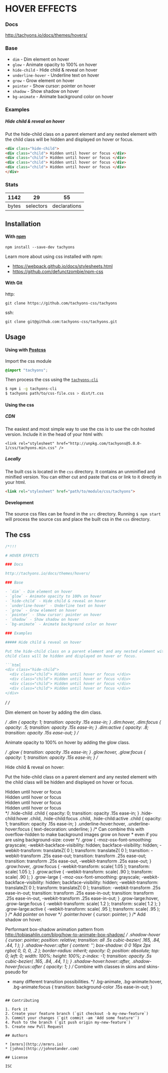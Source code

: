 

# HOVER EFFECTS

### Docs

http://tachyons.io/docs/themes/hovers/

### Base

- `dim` - Dim element on hover
- `glow` - Animate opacity to 100% on hover
- `hide-child` - Hide child & reveal on hover
- `underline-hover` - Underline text on hover
- `grow` - Grow element on hover
- `pointer` - Show cursor: pointer on hover
- `shadow` - Show shadow on hover
- `bg-animate` - Animate background color on hover

### Examples

##### Hide child & reveal on hover

Put the hide-child class on a parent element and any nested element with the
child class will be hidden and displayed on hover or focus.

```html
<div class="hide-child">
<div class="child"> Hidden until hover or focus </div>
<div class="child"> Hidden until hover or focus </div>
<div class="child"> Hidden until hover or focus </div>
<div class="child"> Hidden until hover or focus </div>
</div>
```


### Stats

1142 | 29 | 55
---|---|---
bytes | selectors | declarations

## Installation

#### With [npm](https://npmjs.com)

```
npm install --save-dev tachyons
```

Learn more about using css installed with npm:
* https://webpack.github.io/docs/stylesheets.html
* https://github.com/defunctzombie/npm-css

#### With Git

http:
```
git clone https://github.com/tachyons-css/tachyons
```

ssh:
```
git clone git@github.com:tachyons-css/tachyons.git
```

## Usage

#### Using with [Postcss](https://github.com/postcss/postcss)

Import the css module

```css
@import "tachyons";
```

Then process the css using the [`tachyons-cli`](https://github.com/tachyons-css/tachyons-cli)

```sh
$ npm i -g tachyons-cli
$ tachyons path/to/css-file.css > dist/t.css
```

#### Using the css

##### CDN
The easiest and most simple way to use the css is to use the cdn hosted version. Include it in the head of your html with:

```
<link rel="stylesheet" href="http://unpkg.com/tachyons@5.0.0-1/css/tachyons.min.css" />
```

##### Locally
The built css is located in the `css` directory. It contains an unminified and minified version.
You can either cut and paste that css or link to it directly in your html.

```html
<link rel="stylesheet" href="path/to/module/css/tachyons">
```

#### Development

The source css files can be found in the `src` directory.
Running `$ npm start` will process the source css and place the built css in the `css` directory.

## The css

```css
/*!!!

# HOVER EFFECTS

### Docs

http://tachyons.io/docs/themes/hovers/

### Base

- `dim` - Dim element on hover
- `glow` - Animate opacity to 100% on hover
- `hide-child` - Hide child & reveal on hover
- `underline-hover` - Underline text on hover
- `grow` - Grow element on hover
- `pointer` - Show cursor: pointer on hover
- `shadow` - Show shadow on hover
- `bg-animate` - Animate background color on hover

### Examples

##### Hide child & reveal on hover

Put the hide-child class on a parent element and any nested element with the
child class will be hidden and displayed on hover or focus.

```html
<div class="hide-child">
  <div class="child"> Hidden until hover or focus </div>
  <div class="child"> Hidden until hover or focus </div>
  <div class="child"> Hidden until hover or focus </div>
  <div class="child"> Hidden until hover or focus </div>
</div>
```
*/
/*

  Dim element on hover by adding the dim class.

*/
.dim { opacity: 1; transition: opacity .15s ease-in; }
.dim:hover, .dim:focus { opacity: .5; transition: opacity .15s ease-in; }
.dim:active { opacity: .8; transition: opacity .15s ease-out; }
/*

  Animate opacity to 100% on hover by adding the glow class.

*/
.glow { transition: opacity .15s ease-in; }
.glow:hover, .glow:focus { opacity: 1; transition: opacity .15s ease-in; }
/*

  Hide child & reveal on hover:

  Put the hide-child class on a parent element and any nested element with the
  child class will be hidden and displayed on hover or focus.

  <div class="hide-child">
    <div class="child"> Hidden until hover or focus </div>
    <div class="child"> Hidden until hover or focus </div>
    <div class="child"> Hidden until hover or focus </div>
    <div class="child"> Hidden until hover or focus </div>
  </div>
*/
.hide-child .child { opacity: 0; transition: opacity .15s ease-in; }
.hide-child:hover  .child, .hide-child:focus  .child, .hide-child:active .child { opacity: 1; transition: opacity .15s ease-in; }
.underline-hover:hover, .underline-hover:focus { text-decoration: underline; }
/* Can combine this with overflow-hidden to make background images grow on hover
 * even if you are using background-size: cover */
.grow { -moz-osx-font-smoothing: grayscale; -webkit-backface-visibility: hidden; backface-visibility: hidden; -webkit-transform: translateZ( 0 ); transform: translateZ( 0 ); transition: -webkit-transform .25s ease-out; transition: transform .25s ease-out; transition: transform .25s ease-out, -webkit-transform .25s ease-out; }
.grow:hover, .grow:focus { -webkit-transform: scale( 1.05 ); transform: scale( 1.05 ); }
.grow:active { -webkit-transform: scale( .90 ); transform: scale( .90 ); }
.grow-large { -moz-osx-font-smoothing: grayscale; -webkit-backface-visibility: hidden; backface-visibility: hidden; -webkit-transform: translateZ( 0 ); transform: translateZ( 0 ); transition: -webkit-transform .25s ease-in-out; transition: transform .25s ease-in-out; transition: transform .25s ease-in-out, -webkit-transform .25s ease-in-out; }
.grow-large:hover, .grow-large:focus { -webkit-transform: scale( 1.2 ); transform: scale( 1.2 ); }
.grow-large:active { -webkit-transform: scale( .95 ); transform: scale( .95 ); }
/* Add pointer on hover */
.pointer:hover { cursor: pointer; }
/*
   Add shadow on hover.

   Performant box-shadow animation pattern from
   http://tobiasahlin.com/blog/how-to-animate-box-shadow/
*/
.shadow-hover { cursor: pointer; position: relative; transition: all .5s cubic-bezier( .165, .84, .44, 1 ); }
.shadow-hover::after { content: ''; box-shadow: 0 0 16px 2px rgba( 0, 0, 0, .2 ); border-radius: inherit; opacity: 0; position: absolute; top: 0; left: 0; width: 100%; height: 100%; z-index: -1; transition: opacity .5s cubic-bezier( .165, .84, .44, 1 ); }
.shadow-hover:hover::after, .shadow-hover:focus::after { opacity: 1; }
/* Combine with classes in skins and skins-pseudo for
 * many different transition possibilities. */
.bg-animate, .bg-animate:hover, .bg-animate:focus { transition: background-color .15s ease-in-out; }
```

## Contributing

1. Fork it
2. Create your feature branch (`git checkout -b my-new-feature`)
3. Commit your changes (`git commit -am 'Add some feature'`)
4. Push to the branch (`git push origin my-new-feature`)
5. Create new Pull Request

## Authors

* [mrmrs](http://mrmrs.io)
* [johno](http://johnotander.com)

## License

ISC

